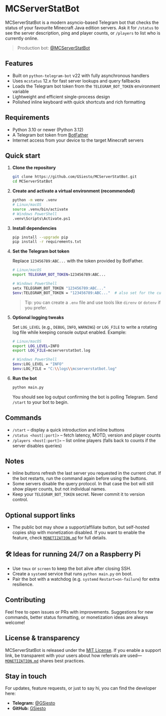 # MCServerStatBot

MCServerStatBot is a modern asyncio-based Telegram bot that checks the status of your favourite Minecraft Java edition servers. Ask it for `/status` to see the server description, ping and player counts, or `/players` to list who is currently online.

> Production bot: [@MCServerStatBot](https://t.me/MCServerStatBot)

## Features

- Built on `python-telegram-bot` v22 with fully asynchronous handlers
- Uses `mcstatus` 12.x for fast server lookups and query fallbacks
- Loads the Telegram bot token from the `TELEGRAM_BOT_TOKEN` environment variable
- Lightweight and efficient single-process design
- Polished inline keyboard with quick shortcuts and rich formatting

## Requirements

- Python 3.10 or newer (Python 3.12)
- A Telegram bot token from [BotFather](https://t.me/BotFather)
- Internet access from your device to the target Minecraft servers

## Quick start

1. **Clone the repository**

	```bash
	git clone https://github.com/GSiesto/MCServerStatBot.git
	cd MCServerStatBot
	```

2. **Create and activate a virtual environment (recommended)**

	```bash
	python -m venv .venv
	# Linux/macOS
	source .venv/bin/activate
	# Windows PowerShell
	.venv\Scripts\Activate.ps1
	```

3. **Install dependencies**

	```bash
	pip install --upgrade pip
	pip install -r requirements.txt
	```

4. **Set the Telegram bot token**

	Replace `123456789:ABC...` with the token provided by BotFather.

	```bash
	# Linux/macOS
	export TELEGRAM_BOT_TOKEN=123456789:ABC...

	# Windows PowerShell
	setx TELEGRAM_BOT_TOKEN "123456789:ABC..."
	$env:TELEGRAM_BOT_TOKEN = "123456789:ABC..."  # also set for the current session
	```

	> Tip: you can create a `.env` file and use tools like `direnv` or `dotenv` if you prefer.

5. **Optional logging tweaks**

	Set `LOG_LEVEL` (e.g., `DEBUG`, `INFO`, `WARNING`) or `LOG_FILE` to write a rotating log file while keeping console output enabled. Example:

	```bash
	# Linux/macOS
	export LOG_LEVEL=INFO
	export LOG_FILE=mcserverstatbot.log

	# Windows PowerShell
	$env:LOG_LEVEL = "INFO"
	$env:LOG_FILE = "C:\\logs\\mcserverstatbot.log"
	```

6. **Run the bot**

	```bash
	python main.py
	```

	You should see log output confirming the bot is polling Telegram. Send `/start` to your bot to begin.

## Commands

- `/start` – display a quick introduction and inline buttons
- `/status <host[:port]>` – fetch latency, MOTD, version and player counts
- `/players <host[:port]>` – list online players (falls back to counts if the server disables queries)

## Notes

- Inline buttons refresh the last server you requested in the current chat. If the bot restarts, run the command again before using the buttons.
- Some servers disable the query protocol. In that case the bot will still show player counts, but not individual names.
- Keep your `TELEGRAM_BOT_TOKEN` secret. Never commit it to version control.

## Optional support links

- The public bot may show a support/affiliate button, but self-hosted copies ship with monetization disabled. If you want to enable the feature, check [`MONETIZATION.md`](./MONETIZATION.md) for full details.

## 🛠️ Ideas for running 24/7 on a Raspberry Pi

- Use `tmux` or `screen` to keep the bot alive after closing SSH.
- Create a `systemd` service that runs `python main.py` on boot.
- Pair the bot with a watchdog (e.g. `systemd` `Restart=on-failure`) for extra resilience.

## Contributing

Feel free to open issues or PRs with improvements. Suggestions for new commands, better status formatting, or monetization ideas are always welcome!

## License & transparency

MCServerStatBot is released under the [MIT License](./LICENSE). If you enable a support link, be transparent with your users about how referrals are used—[`MONETIZATION.md`](./MONETIZATION.md) shares best practices.

## Stay in touch

For updates, feature requests, or just to say hi, you can find the developer here:

- **Telegram:** [@GSiesto](https://t.me/GSiesto)
- **GitHub:** [GSiesto](https://github.com/GSiesto)


